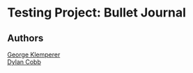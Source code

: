 # Testing Project: Bullet Journal

## Authors
[George Klemperer](https://www.github.com/GeorgeKlemperer)
<br>
[Dylan Cobb](https://www.github.com/dylancobb)
